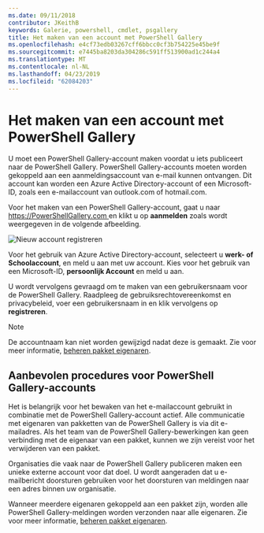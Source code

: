 ```yaml
---
ms.date: 09/11/2018
contributor: JKeithB
keywords: Galerie, powershell, cmdlet, psgallery
title: Het maken van een account met PowerShell Gallery
ms.openlocfilehash: e4cf73edb03267cff6bbcc0cf3b754225e45be9f
ms.sourcegitcommit: e7445ba8203da304286c591ff513900ad1c244a4
ms.translationtype: MT
ms.contentlocale: nl-NL
ms.lasthandoff: 04/23/2019
ms.locfileid: "62084203"
---
```

# <a name="creating-a-powershell-gallery-account"></a>Het maken van een account met PowerShell Gallery

U moet een PowerShell Gallery-account maken voordat u iets publiceert naar de PowerShell Gallery.
PowerShell Gallery-accounts moeten worden gekoppeld aan een aanmeldingsaccount van e-mail kunnen ontvangen. Dit account kan worden een Azure Active Directory-account of een Microsoft-ID, zoals een e-mailaccount van outlook.com of hotmail.com.

Voor het maken van een PowerShell Gallery-account, gaat u naar [ https://PowerShellGallery.com ](https://PowerShellGallery.com) en klikt u op **aanmelden** zoals wordt weergegeven in de volgende afbeelding.

![Nieuw account registreren](../../Images/CreateAccount-Register.png)

Voor het gebruik van Azure Active Directory-account, selecteert u **werk- of Schoolaccount**, en meld u aan met uw account. Kies voor het gebruik van een Microsoft-ID, **persoonlijk Account** en meld u aan.

U wordt vervolgens gevraagd om te maken van een gebruikersnaam voor de PowerShell Gallery. Raadpleeg de gebruiksrechtovereenkomst en privacybeleid, voer een gebruikersnaam in en klik vervolgens op **registreren**.

> [!NOTE]
> De accountnaam kan niet worden gewijzigd nadat deze is gemaakt. Zie voor meer informatie, [beheren pakket eigenaren](managing-package-owners.md).

## <a name="recommended-practices-for-powershell-gallery-accounts"></a>Aanbevolen procedures voor PowerShell Gallery-accounts

Het is belangrijk voor het bewaken van het e-mailaccount gebruikt in combinatie met de PowerShell Gallery-account actief. Alle communicatie met eigenaren van pakketten van de PowerShell Gallery is via dit e-mailadres. Als het team van de PowerShell Gallery-bewerkingen kan geen verbinding met de eigenaar van een pakket, kunnen we zijn vereist voor het verwijderen van een pakket.

Organisaties die vaak naar de PowerShell Gallery publiceren maken een unieke externe account voor dat doel. U wordt aangeraden dat u e-mailbericht doorsturen gebruiken voor het doorsturen van meldingen naar een adres binnen uw organisatie.

Wanneer meerdere eigenaren gekoppeld aan een pakket zijn, worden alle PowerShell Gallery-meldingen worden verzonden naar alle eigenaren. Zie voor meer informatie, [beheren pakket eigenaren](managing-package-owners.md).
